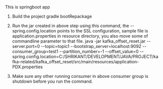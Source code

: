 This is springboot app

1. Build the project
gradle bootRepackage


2. Run the jar created in above step using this command, the --spring.config.location points to the SSL configuration, sample file is application.properties in
resource directory, you also move some of commandline parameter to that file.
java -jar kafka_offset_reset.jar --server.port=0 --topic=topic1 --bootstrap_server=localhost:9092 --consumer_group=test1 --partition_number=-1 --offset_value=0 --spring.config.location=C:/SHRIKANT/DEVELOPMENT/JAVA/PROJECT/kafka-related/kafka_offset_reset/src/main/resources/application-PDX.properties

3. Make sure any other running consumer in above consumer group is shutdown before you run the command.